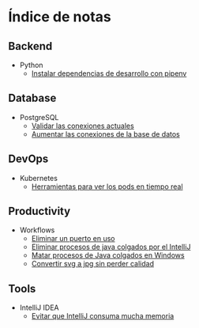 # Índice de notas

## Backend

- Python
  - [Instalar dependencias de desarrollo con pipenv](backend/python.md#instalar-dependencias-de-desarrollo-con-pipenv)

## Database

- PostgreSQL
  - [Validar las conexiones actuales](database/postgresql.md#validar-las-conexiones-actuales)
  - [Aumentar las conexiones de la base de datos](database/postgresql.md#aumentar-las-conexiones-de-la-base-de-datos)

## DevOps

- Kubernetes
  - [Herramientas para ver los pods en tiempo real](devops/kubernetes.md#herramientas-para-ver-los-pods-en-tiempo-real)

## Productivity

- Workflows
  - [Eliminar un puerto en uso](productivity/workflows.md#eliminar-un-puerto-en-uso)
  - [Eliminar procesos de java colgados por el IntelliJ](productivity/workflows.md#eliminar-procesos-de-java-colgados-por-el-intellij)
  - [Matar procesos de Java colgados en Windows](productivity/workflows.md#matar-procesos-de-java-colgados-en-windows)
  - [Convertir svg a jpg sin perder calidad](productivity/workflows.md#convertir-svg-a-jpg-sin-perder-calidad)

## Tools

- IntelliJ IDEA
  - [Evitar que IntelliJ consuma mucha memoria](tools/intellij.md#evitar-que-intellij-consuma-mucha-memoria)
